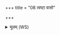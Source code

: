 +++
title = "08 त्वष्टा वासो"

+++
<details><summary>मूलम् (WS)</summary>

त्वष्टा वासो व्यदधाच्छुभे कं बृहस्पतेः प्रशिषा कवीनाम् ।  
तेनेमां नारीं सविता भगश्च सूर्यामिव परि धत्तां प्रजया ॥ १० ॥
</details>